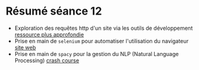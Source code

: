 # Résumé séance 12

- Exploration des requêtes http d'un site via les outils de développement
  [ressource plus approfondie](https://youtu.be/MVVGBtIMM4c)
- Prise en main de `selenium` pour automatiser l'utilisation du navigateur
  [site web](https://www.selenium.dev/)
- Prise en main de `spacy` pour la gestion du NLP (Natural Language Processing)
  [crash course](https://spacy.io/usage/spacy-101)
